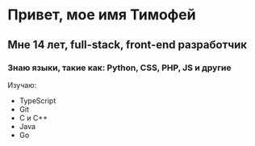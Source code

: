 # Привет, мое имя Тимофей
## Мне 14 лет, full-stack, front-end разработчик
### Знаю языки, такие как: Python, CSS, PHP, JS и другие
Изучаю: 
- TypeScript
- Git
- C и C++
- Java
- Go
